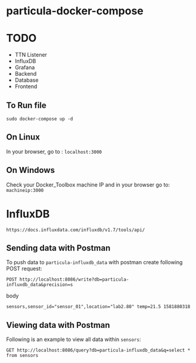 # particula-docker-compose

# TODO 

- TTN Listener
- InfluxDB
- Grafana
- Backend
- Database
- Frontend

## To Run file
```
sudo docker-compose up -d
```

## On Linux

In your browser, go to : `localhost:3000`

## On Windows

Check your Docker_Toolbox machine IP and in your browser go to: `machineip:3000`

# InfluxDB

`https://docs.influxdata.com/influxdb/v1.7/tools/api/`

## Sending data with Postman

To push data to `particula-influxdb_data` with postman create following POST request:

```
POST http://localhost:8086/write?db=particula-influxdb_data&precision=s
```

body

```
sensors,sensor_id="sensor_01",location="lab2.80" temp=21.5 1581880318
```

## Viewing data with Postman

Following is an example to view all data within `sensors`:

```
GET http://localhost:8086/query?db=particula-influxdb_data&q=select * from sensors
```